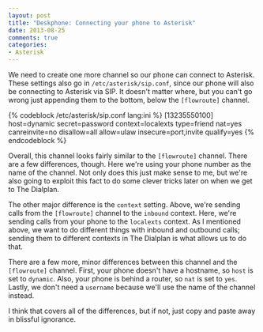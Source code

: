 ```yaml
---
layout: post
title: "Deskphone: Connecting your phone to Asterisk"
date: 2013-08-25
comments: true
categories:
- Asterisk
---
```


We need to create one more channel so our phone can connect to Asterisk. These settings also go in `/etc/asterisk/sip.conf`, since our phone will also be connecting to Asterisk via SIP. It doesn't matter where, but you can't go wrong just appending them to the bottom, below the `[flowroute]` channel.

{% codeblock /etc/asterisk/sip.conf lang:ini %}
[13235550100]
host=dynamic
secret=password
context=localexts
type=friend
nat=yes
canreinvite=no
disallow=all
allow=ulaw
insecure=port,invite
qualify=yes
{% endcodeblock %}

Overall, this channel looks fairly similar to the `[flowroute]` channel. There are a few differences, though. Here we're using your phone number as the name of the channel. Not only does this just make sense to me, but we're also going to exploit this fact to do some clever tricks later on when we get to The Dialplan.

The other major difference is the `context` setting. Above, we're sending calls from the `[flowroute]` channel to the `inbound` context. Here, we're sending calls from your phone to the `localexts` context. As I mentioned above, we want to do different things with inbound and outbound calls; sending them to different contexts in The Dialplan is what allows us to do that.

There are a few more, minor differences between this channel and the `[flowroute]` channel. First, your phone doesn't have a hostname, so `host` is set to `dynamic`. Also, your phone is behind a router, so `nat` is set to `yes`. Lastly, we don't need a `username` because we'll use the name of the channel instead.

I think that covers all of the differences, but if not, just copy and paste away in blissful ignorance.

